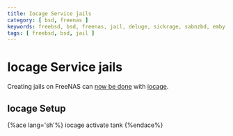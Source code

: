 ```yaml
---
title: Iocage Service jails
category: [ bsd, freenas ]
keywords: freebsd, bsd, freenas, jail, deluge, sickrage, sabnzbd, emby, couchpotato, syncthing
tags: [ freebsd, bsd, jail ]
---
```


# Iocage Service jails

Creating jails on FreeNAS can [now be done](http://doc.freenas.org/11/jails.html#managing-iocage-jails) with [iocage](https://github.com/iocage).

## Iocage Setup

{%ace lang='sh'%}
iocage activate tank
{%endace%}

<!--

### emby

Create jail

{%ace lang='sh'%}
iocage create -r 11.0-RELEASE tag=emby ip4_addr="igb1|170.20.40.36/24" jail_zfs=on vnet=off
{%endace%}

{%ace lang='sh'%}
iocage set vnet=off emby
iocage set ip4_addr="igb0|170.20.40.66/24" emby
iocage set resolver=none emby
{%endace%}

Start jail and enter.

{%ace lang='sh'%}
iocage start emby
iocage console emby
{%endace%}

### FreeNAS

Create dataset, mount at ```/var/db/emby```

### Jail

In the jail, update all packages and install ```emby-server```.

{%ace lang='sh'%}
pkg update && pkg upgrade
pkg install emby-server
{%endace%}

### FFMpeg

It's recommended to install ffmpeg from ports so that certain compile time options can be enabled.

Update the FreeBSD ports tree

{%ace lang='sh'%}
portsnap fetch extract update
{%endace%}

Remove the default ffmpeg package

{%ace lang='sh'%}
pkg delete -f ffmpeg
{%endace%}

Reinstall FFMpeg from ports with lame option enabled

{%ace lang='sh'%}
cd /usr/ports/multimedia/ffmpeg && make config
{%endace%}

*   enable the lame option
*   enable the ass subtitles option
*   enable the opus subtitles option
*   enable the x265 subtitles option

Compile and install.

{%ace lang='sh'%}
make install clean
{%endace%}

### ImageMagick

It is recommended to recompile the graphics/ImageMagick package from ports with the following options .

*  disable (unset) 16BIT_PIXEL (to increase thumbnail generation performance)

Delete the imagemagick pkg.

{%ace lang='sh'%}
pkg delete -f imagemagick
{%endace%}

Install from ports

{%ace lang='sh'%}
cd /usr/ports/graphics/ImageMagick && make config
{%endace%}

*   Disable the 16BIT_PIXEL option

{%ace lang='sh'%}
make install clean
{%endace%}

## Emby Start Options

Set the rc script executable.

{%ace lang='sh'%}
chmod 555 /usr/local/etc/rc.d/emby-server
{%endace%}

Check the options.

{%ace lang='sh'%}
less /usr/local/etc/rc.d/emby-server
{%endace%}

Set emby to start on boot and change the options based on setup.

{%ace lang='sh'%}
sysrc 'emby_server_enable=YES'
sysrc 'emby_server_user=media'
sysrc 'emby_server_group=media'
sysrc 'emby_server_data_dir=/var/db/emby-server'
{%endace%}

Start the emby service.

{%ace lang='sh'%}
service emby-server start
{%endace%}

## Deluge

Setup of a jail for deluge server.

### FreeNAS Configuration

#### User

Use the media user from FreeNAS, It's important to check the UID and GID match up with the user's for any datasets shared with the jail. I have found the media user is usually already correctly matched.

Create a dataset for deluge and mount to your desired location inside the jail. Mount the desired location inside the jail, I mounted mine to the ```${HOME}/.config``` directory of my deluge user.

### jail

The following sections were done inside the jail.

#### Install Deluge

Install ```deluge``` or ```deluge-cli``` depending on what you want installed. Since this is a headless server I'm only installing the CLI version.

{%ace lang='sh'%}
pkg update && pkg upgrade
pkg install deluge-cli
{%endace%}

#### Init Script

Setup ```/etc/rc.conf```

{%ace lang='sh'%}
sysrc 'deluged_enable=YES' 'deluged_user=media'
{%endace%}

#### Start Service

{%ace lang='sh'%}
service deluged start
{%endace%}

## Couchpotato

Install [couchpotato](https://couchpota.to/#freebsd) freebsd version from git.

### FreeNAS UI

Create database dataset couchpotato and mount to ```/var/db/couchpotato```.

{%ace lang='sh'%}
pkg update && pkg upgrade
{%endace%}

Install required tools

{%ace lang='sh'%}
pkg install python py27-sqlite3 fpc-libcurl docbook-xml git-lite
{%endace%}

Use user media, clone to a temp repo in ```/var/db```.

{%ace lang='sh'%}
cd /var/db
git clone https://github.com/CouchPotato/CouchPotatoServer.git temp
{%endace%}

Move the bare repo that was just cloned to the dataset we mounted earlier to ```/var/db/couchpotato```.

{%ace lang='sh'%}
mv temp/.git couchpotato/
rm -rf temp
{%endace%}

Switch to the ```media``` user and reset the repo to HEAD.

{%ace lang='sh'%}
su media
cd couchpotato
git reset --hard HEAD
exit
{%endace%}

As root, copy the startup script to ```/usr/local/etc/rc.d``` and make the startup script executable.

{%ace lang='sh'%}
cp couchpotato/init/freebsd /usr/local/etc/rc.d/couchpotato
chmod 555 /usr/local/etc/rc.d/couchpotato
{%endace%}

Read the options at the top of ```/usr/local/etc/rc.d/couchpotato```.

If not using the default install, specify options with startup flags.

{%ace lang='sh'%}
sysrc 'couchpotato_enable=YES'
sysrc 'couchpotato_user=media'
sysrc 'couchpotato_dir=/var/db/couchpotato'
{%endace%}

Finally, start couchpotato.

{%ace lang='sh'%}
service couchpotato start
{%endace%}

Restart the jail, open your browser and go to [http://server:5050/](http://server:5050/).

## Pod

### In Jail

Enter jail.

{%ace lang='sh'%}
jexec pod tcsh
{%endace%}

Update.

{%ace lang='sh'%}
pkg update && pkg upgrade
{%endace%}

### Requirements

{%ace lang='sh'%}
pkg install bash libxslt wget curl
{%endace%}

bash requires fdescfs(5) mounted on /dev/fd, add to boot tasks in FreeNAS UI.

{%ace lang='sh'%}
mount -t fdescfs fdesc /mnt/tank/jails/pod/dev/fd
{%endace%}

### Create User

Create user 'pod'.

{%ace lang='sh'%}
adduser pod
Username: pod
Full name: Podcatcher
Uid (Leave empty for default):
Login group [pod]:
Login group is pod. Invite pod into other groups? []: media
Login class [default]:
Shell (sh csh tcsh git-shell nologin) [sh]: bash
Home directory [/home/pod]:
Home directory permissions (Leave empty for default):
Use password-based authentication? [yes]:
Use an empty password? (yes/no) [no]: yes
Lock out the account after creation? [no]:
Username   : pod
Password   : <blank>
Full Name  : Podcatcher
Uid        : 1001
Class      :
Groups     : pod media
Home       : /home/pod
Home Mode  :
Shell      : /usr/local/bin/bash
Locked     : no
OK? (yes/no): yes
adduser: INFO: Successfully added (pod) to the user database.
Add another user? (yes/no): no
Goodbye!
{%endace%}

### Install bashpod

Clone the script.

{%ace lang='sh'%}
su pod
cd /home/pod
git clone https://github.com/johnramsden/bashpod.git
{%endace%}

### FreeNAS Task

In order to run from FreeNAS, create a new task that runs the bashpod script.

{%ace lang='sh'%}
jexec -U pod pod /usr/local/bin/bash -c "/home/pod/bashpod/bashpod.sh"
{%endace%}

## Sabnzbd

## FreeNAS

Create dataset, mount at ```/var/db/sabnzbd```

### Jail

Enter jail.

{%ace lang='sh'%}
jexec sickrage tcsh
{%endace%}

Update and install sabnzbd.

{%ace lang='sh'%}
pkg update && pkg upgrade && pkg install sabnzbdplus
{%endace%}

{%ace lang='sh'%}
sysrc 'sabnzbd_enable=YES'
sysrc 'sabnzbd_user=media'
sysrc 'sabnzbd_group=media'
sysrc 'sabnzbd_conf_dir=/var/db/sabnzbd'
{%endace%}

Restart jail

Edit config in ````/var/db/sabnzbd````, change host to 0.0.0.0

## SickRage

### In Jail

Enter jail.

{%ace lang='sh'%}
jexec sickrage tcsh
{%endace%}

Update.

{%ace lang='sh'%}
pkg update && pkg upgrade
{%endace%}

Install requirements.

{%ace lang='sh'%}
pkg install py27-sqlite3
{%endace%}

cd /var/db
git clone  https://github.com/SickRage/SickRage.git temp
mv temp/.git sickrage/
rm -rf temp
chown -R media:media sickrage/
su media
cd sickrage/
git reset --hard HEAD
ls runscripts/

Copy the startup script
cp /var/db/sickrage/runscripts/init.freebsd /usr/local/etc/rc.d/sickrage

Make startup script executable
chmod 555 /usr/local/etc/rc.d/sickrage

sysrc 'sickrage_enable=YES'
sysrc 'sickrage_user=media'
sysrc 'sickrage_group=media'
sysrc 'sickrage_dir=/var/db/sickrage'

service sickrage start
service sickrage stop

## Syncthing

### Create User Syncthing

On FreeNAS with ID 983, nologin

### In Jail

Enter jail.

{%ace lang='sh'%}
jexec syncthing tcsh
{%endace%}

Update and install syncthing.

{%ace lang='sh'%}
pkg update && pkg upgrade && pkg install syncthing
{%endace%}

Add the following to rc.conf:

sysrc 'syncthing_enable=YES'
sysrc 'syncthing_user=syncthing'
sysrc 'syncthing_group=syncthing'
sysrc 'syncthing_dir=/var/db/syncthing'

### Configure

Start syncthing as an initial test:

service syncthing start

Edit vim /var/db/syncthing/config.xml and change the IP address which the GUI will be accessible from. This will enable accessing the GUI from a remote computer:

Before:

<gui enabled="true" tls="false">
 <address>127.0.0.1:8384</address>;
 <apikey>xxxxxxxxxxxxxxxxxxxxxxxxxxxxxxx</apikey>;
</gui>
After:

<gui enabled="true" tls="false">
 <address>0.0.0.0:8384</address>;
 <apikey>xxxxxxxxxxxxxxxxxxxxxxxxxxxxxxx</apikey>;
</gui>
Restart the service for changes to apply:

service syncthing restart

Finally, access the GUI by pointing a browser to the server's address: replace SERVER_URL with your server's IP or hostname

https://SERVER_URL:8384
-->
